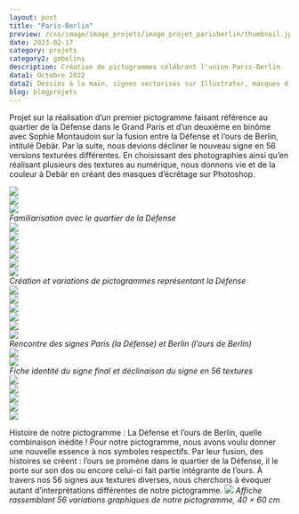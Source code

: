 ```yaml
---
layout: post
title: "Paris-Berlin"
preview: /css/image/image_projets/image_projet_parisberlin/thumbnail.jpg
date: 2023-02-17
category: projets 
category2: gobelins
description: Création de pictogrammes célébrant l'union Paris-Berlin
data1: Octobre 2022
data2: Dessins à la main, signes vectorisés sur Illustrator, masques d’écrêtage sur Photoshop, mise en page sur InDesign
blog: blogprojets
---
```


Projet sur la réalisation d’un premier pictogramme faisant référence au quartier de la Défense dans le Grand Paris et d’un deuxième en binôme avec Sophie Montaudoin sur la fusion entre la Défense et l’ours de Berlin, intitulé Debär. Par la suite, nous devions décliner le nouveau signe en 56 versions texturées différentes. En choisissant des photographies ainsi qu’en réalisant plusieurs des textures au numérique, nous donnons vie et de la couleur à Debär en créant des masques d’écrêtage sur Photoshop.

<div class="image_container">
<div class="three"><img onclick="Zoom(this)" class="img-gallery" src="/css/image/image_projets/image_projet_parisberlin/img1.jpg"></div>
<div class="three"><img onclick="Zoom(this)" class="img-gallery" src="/css/image/image_projets/image_projet_parisberlin/img1_1.jpg"></div>
<div class="three"><img onclick="Zoom(this)" class="img-gallery" src="/css/image/image_projets/image_projet_parisberlin/img1_2.jpg"></div>
<em>Familiarisation avec le quartier de la Défense</em>
</div>

<div class="image_container">
<div class="three"><img onclick="Zoom(this)" class="img-gallery" src="/css/image/image_projets/image_projet_parisberlin/img2_1.jpg"></div>
<div class="three"><img onclick="Zoom(this)" class="img-gallery" src="/css/image/image_projets/image_projet_parisberlin/img2_2.jpg"></div>
<div class="three"><img onclick="Zoom(this)" class="img-gallery" src="/css/image/image_projets/image_projet_parisberlin/img2_3.jpg"></div>
<div class="three"><img onclick="Zoom(this)" class="img-gallery" src="/css/image/image_projets/image_projet_parisberlin/img2_4.jpg"></div>
<div class="three"><img onclick="Zoom(this)" class="img-gallery" src="/css/image/image_projets/image_projet_parisberlin/img2_5.jpg"></div>
<div class="three"><img onclick="Zoom(this)" class="img-gallery" src="/css/image/image_projets/image_projet_parisberlin/img2_6.jpg"></div>
<em>Création et variations de pictogrammes représentant la Défense</em>
</div>

<div class="image_container">
<div class="three"><img onclick="Zoom(this)" class="img-gallery" src="/css/image/image_projets/image_projet_parisberlin/img3.jpg"></div>
<div class="three"><img onclick="Zoom(this)" class="img-gallery" src="/css/image/image_projets/image_projet_parisberlin/img3_3.jpg"></div>
<div class="three"><img onclick="Zoom(this)" class="img-gallery" src="/css/image/image_projets/image_projet_parisberlin/img3_4.jpg"></div>
<div class="three"><img onclick="Zoom(this)" class="img-gallery" src="/css/image/image_projets/image_projet_parisberlin/img3_5.jpg"></div>
<div class="three"><img onclick="Zoom(this)" class="img-gallery" src="/css/image/image_projets/image_projet_parisberlin/img3_6.jpg"></div>
<div class="three"><img onclick="Zoom(this)" class="img-gallery" src="/css/image/image_projets/image_projet_parisberlin/img3_7.jpg"></div>
<em>Rencontre des signes Paris (la Défense) et Berlin (l’ours de Berlin)</em>
</div>

<div class="image_container">
<div><img onclick="Zoom(this)" class="img-gallery" src="/css/image/image_projets/image_projet_parisberlin/img4.jpg"></div>
<div><img onclick="Zoom(this)" class="img-gallery" src="/css/image/image_projets/image_projet_parisberlin/img4_1.jpg"></div>
<em>Fiche identité du signe final et déclinaison du signe en 56 textures</em>
</div>

<div class="image_container">
<div><img onclick="Zoom(this)" class="img-gallery" src="/css/image/image_projets/image_projet_parisberlin/img5.jpg"></div>
<div><img onclick="Zoom(this)" class="img-gallery" src="/css/image/image_projets/image_projet_parisberlin/img6.jpg"></div>
<div class="three"><img onclick="Zoom(this)" class="img-gallery" src="/css/image/image_projets/image_projet_parisberlin/img7.jpg"></div>
<div class="three"><img onclick="Zoom(this)" class="img-gallery" src="/css/image/image_projets/image_projet_parisberlin/img8.jpg"></div>
<div class="three"><img onclick="Zoom(this)" class="img-gallery" src="/css/image/image_projets/image_projet_parisberlin/img9.jpg"></div>
</div>

Histoire de notre pictogramme :
La Défense et l’ours de Berlin, quelle combinaison inédite ! Pour notre pictogramme, nous avons voulu donner une nouvelle essence à nos symboles respectifs. Par leur fusion, des histoires se créent : l’ours se promène dans le quartier de la Défense, il le porte sur son dos ou encore celui-ci fait partie intégrante de l’ours. À travers nos 56 signes aux textures diverses, nous cherchons à évoquer autant d’interprétations différentes de notre pictogramme.
<img onclick="Zoom(this)" class="img-gallery" src="/css/image/image_projets/image_projet_parisberlin/img10.jpg">
<em>Affiche rassemblant 56 variations graphiques de notre pictogramme,  40 × 60 cm</em>
